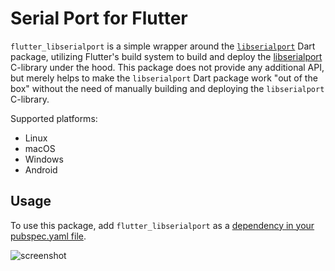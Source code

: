 # Serial Port for Flutter

`flutter_libserialport` is a simple wrapper around the [`libserialport`](https://pub.dev/packages/libserialport)
Dart package, utilizing Flutter's build system to build and deploy the [libserialport](https://sigrok.org/wiki/Libserialport)
C-library under the hood. This package does not provide any additional API, but merely helps to make the `libserialport` Dart
package work "out of the box" without the need of manually building and deploying the `libserialport` C-library.

Supported platforms:
- Linux
- macOS
- Windows
- Android

## Usage

To use this package, add `flutter_libserialport` as a [dependency in your pubspec.yaml file](https://dart.dev/tools/pub/dependencies).

![screenshot](https://raw.githubusercontent.com/jpnurmi/flutter_libserialport/main/doc/images/flutter_libserialport.png)
